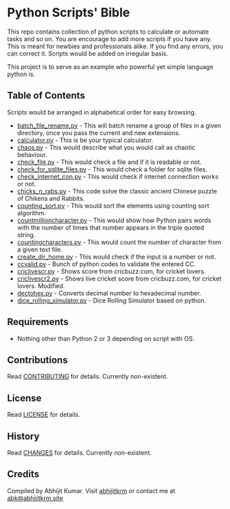 # Python Scripts' Bible

This repo contains collection of python scripts to calculate or automate tasks and so on. You are encourage to add more scripts if you have any. This is meant for newbies and professionals alike. If you find any errors, you can correct it. Scripts would be added on irregular basis. 

This project is to serve as an example who powerful yet simple language python is. 

## Table of Contents

Scripts would be arranged in alphabetical order for easy browsing.

- [batch_file_rename.py](/scripts/batch_file_rename.py) - This will batch rename a group of files in a given directory, once you pass the current and new extensions. 
- [calculator.py](/scripts/calculator.py) - This is be your typical calculator.
- [chaos.py](/scripts/chaos.py) - This would describe what you would call as chaotic behaviour.
- [check_file.py](/scripts/check_file.py) - This would check a file and if it is readable or not.
- [check_for_sqlite_files.py](/scripts/check_for_sqlite_files.py) - This would check a folder for sqlite files.
- [check_internet_con.py](/scripts/check_internet_con.py) - This would check if internet connection works or not.
- [chicks_n_rabs.py](/scripts/chicks_n_rabs.py) - This code solve the classic ancient Chinese puzzle of Chikens and Rabbits.
- [counting_sort.py](/scripts/counting_sort.py) - This would sort the elements using counting sort algorithm.
- [countmillioncharacter.py](/scripts/countmillioncharacter.py) - This would show how Python pairs words with the number of times that number appears in the triple quoted string.
- [countingcharacters.py](/scripts/countingcharacters.py) - This would count the number of character from a given text file.
- [create_dir_home.py](/scripts/create_dir_home.py) - This would check if the input is a number or not. 
- [ccvalid.py](/scripts/ccvalid.py) - Bunch of python codes to validate the entered CC.
- [criclivescr.py](/scripts/criclivescr.py) - Shows score from cricbuzz.com, for cricket lovers.
- [criclivescr2.py](/scripts/criclivescr2.py) - Shows live cricket score from cricbuzz.com, for cricket lovers. Modified.
- [dectohex.py](/scripts/dectohex.py) - Converts decimal number to hexadecimal number. 
- [dice_rolling_simulator.py](/scripts/dice_rolling_simulator.py) - Dice Rolling Simulator based on python.


## Requirements

- Nothing other than Python 2 or 3 depending on script with OS.

## Contributions

Read [CONTRIBUTING](CONTRIBUTING.md) for details. Currently non-existent.

## License

Read [LICENSE](LICENSE.md) for details. 

## History

Read [CHANGES](CHANGES.md) for details. Currently non-existent.

## Credits

Compiled by Abhijit Kumar. Visit [abhijitkrm](http://abhijitkrm.site) or contact me at abk@abhijitkrm.site
